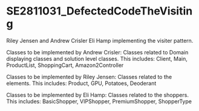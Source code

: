 # SE2811031_DefectedCodeTheVisiting
Riley Jensen and Andrew Crisler Eli Hamp implementing the visiter pattern.

Classes to be implemented by Andrew Crisler:
Classes related to Domain displaying classes and solution level classes. This includes: Client, Main, ProductList, ShoppingCart, Amazon2Controller

Classes to be implemented by Riley Jensen:
Classes related to the elements. This includes: Product, GPU, Potatoes, Deoderant


Classes to be implemented by Eli Hamp:
Classes related to the shoppers. This includes: BasicShopper, VIPShopper, PremiumShopper, ShopperType

